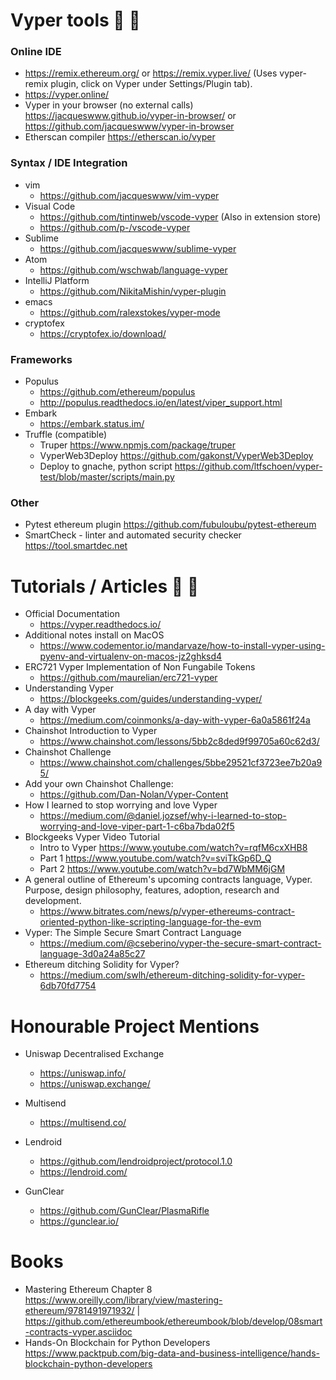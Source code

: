 #  Vyper tools :wrench: :snake: 

### Online IDE
 - https://remix.ethereum.org/ or https://remix.vyper.live/ (Uses vyper-remix plugin, click on Vyper under Settings/Plugin tab).
 - https://vyper.online/
 - Vyper in your browser (no external calls) https://jacqueswww.github.io/vyper-in-browser/ or https://github.com/jacqueswww/vyper-in-browser
 - Etherscan compiler https://etherscan.io/vyper

### Syntax / IDE Integration
- vim 
  - https://github.com/jacqueswww/vim-vyper
- Visual Code 
  - https://github.com/tintinweb/vscode-vyper (Also in extension store)
  - https://github.com/p-/vscode-vyper
- Sublime
  - https://github.com/jacqueswww/sublime-vyper
- Atom
  - https://github.com/wschwab/language-vyper
- IntelliJ Platform
  - https://github.com/NikitaMishin/vyper-plugin 
- emacs
  - https://github.com/ralexstokes/vyper-mode
- cryptofex
  - https://cryptofex.io/download/
### Frameworks
 - Populus
   - https://github.com/ethereum/populus
   - http://populus.readthedocs.io/en/latest/viper_support.html
 - Embark
   - https://embark.status.im/
 - Truffle (compatible)
   - Truper https://www.npmjs.com/package/truper
   - VyperWeb3Deploy https://github.com/gakonst/VyperWeb3Deploy
   - Deploy to gnache, python script https://github.com/ltfschoen/vyper-test/blob/master/scripts/main.py
### Other
 - Pytest ethereum plugin https://github.com/fubuloubu/pytest-ethereum
 - SmartCheck - linter and automated security checker https://tool.smartdec.net

#  Tutorials / Articles :book: :bookmark: 
 - Official Documentation  
    - https://vyper.readthedocs.io/
 - Additional notes install on MacOS  
    - https://www.codementor.io/mandarvaze/how-to-install-vyper-using-pyenv-and-virtualenv-on-macos-jz2ghksd4
 - ERC721 Vyper Implementation of Non Fungabile Tokens
    - https://github.com/maurelian/erc721-vyper
 - Understanding Vyper
   - https://blockgeeks.com/guides/understanding-vyper/
 - A day with Vyper
   - https://medium.com/coinmonks/a-day-with-vyper-6a0a5861f24a
 - Chainshot Introduction to Vyper
   - https://www.chainshot.com/lessons/5bb2c8ded9f99705a60c62d3/
 - Chainshot Challenge
   - https://www.chainshot.com/challenges/5bbe29521cf3723ee7b20a95/
 - Add your own Chainshot Challenge:  
   - https://github.com/Dan-Nolan/Vyper-Content
 - How I learned to stop worrying and love Vyper
   - https://medium.com/@daniel.jozsef/why-i-learned-to-stop-worrying-and-love-viper-part-1-c6ba7bda02f5
 - Blockgeeks Vyper Video Tutorial
   - Intro to Vyper https://www.youtube.com/watch?v=rqfM6cxXHB8
   - Part 1 https://www.youtube.com/watch?v=sviTkGp6D_Q
   - Part 2 https://www.youtube.com/watch?v=bd7WbMM6jGM
 - A general outline of Ethereum's upcoming contracts language, Vyper. Purpose, design philosophy, features, adoption, research and development. 
   - https://www.bitrates.com/news/p/vyper-ethereums-contract-oriented-python-like-scripting-language-for-the-evm
- Vyper: The Simple Secure Smart Contract Language
  - https://medium.com/@cseberino/vyper-the-secure-smart-contract-language-3d0a24a85c27
- Ethereum ditching Solidity for Vyper?
  - https://medium.com/swlh/ethereum-ditching-solidity-for-vyper-6db70fd7754

# Honourable Project Mentions
- Uniswap Decentralised Exchange
  - https://uniswap.info/
  - https://uniswap.exchange/

- Multisend
  - https://multisend.co/
- Lendroid
  - https://github.com/lendroidproject/protocol.1.0
  - https://lendroid.com/
- GunClear
  - https://github.com/GunClear/PlasmaRifle
  - https://gunclear.io/
# Books
 - Mastering Ethereum Chapter 8 https://www.oreilly.com/library/view/mastering-ethereum/9781491971932/ | https://github.com/ethereumbook/ethereumbook/blob/develop/08smart-contracts-vyper.asciidoc
 - Hands-On Blockchain for Python Developers  https://www.packtpub.com/big-data-and-business-intelligence/hands-blockchain-python-developers

